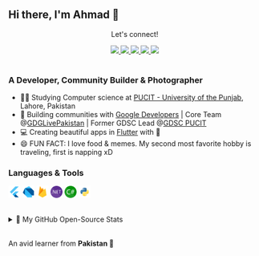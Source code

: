 ## Hi there, I'm  Ahmad 👋

<div align="center">
<p align="center">Let's connect!</p>
<a href="https://www.twitter.com/rmahmadkhan/">
    <img src="https://img.shields.io/badge/Twitter-1DA1F2?style=for-the-badge&logo=twitter&logoColor=white" />
</a>

<a href="https://www.instagram.com/rmahmadkhan/">
    <img src="https://img.shields.io/badge/Instagram-E4405F?style=for-the-badge&logo=instagram&logoColor=white" />
</a>

<a href="https://www.linkedin.com/in/rmahmadkhan/">
    <img src="https://img.shields.io/badge/linkedin-%230077B5.svg?&style=for-the-badge&logo=linkedin&logoColor=white" />
</a>

<a href="https://www.facebook.com/ahmadkhandev/">
    <img src="https://img.shields.io/badge/Facebook-1877F2?style=for-the-badge&logo=facebook&logoColor=white" />
</a>

<a href="https://stackoverflow.com/users/10482516/ahmad-khan?tab=profile">
    <img src="https://img.shields.io/badge/Stack_Overflow-FE7A16?style=for-the-badge&logo=stack-overflow&logoColor=white" />
</a>
</div>
<br>

### A Developer, Community Builder & Photographer
- 🙋‍♂️ Studying Computer science at [PUCIT - University of the Punjab][pucit], Lahore, Pakistan
- 🚀 Building communities with [Google Developers][googledevs] | Core Team @[GDGLivePakistan][gdglivepk] | Former GDSC Lead @[GDSC PUCIT][gdscpucit]
- 💻 Creating beautiful apps in [Flutter][flutter] with 💙
- 😄 FUN FACT: I love food & memes. My second most favorite hobby is traveling, first is napping xD


### Languages & Tools

<code><img width=24px src="https://raw.githubusercontent.com/github/explore/80688e429a7d4ef2fca1e82350fe8e3517d3494d/topics/flutter/flutter.png"></code>
<code><img width=24px src="https://raw.githubusercontent.com/github/explore/80688e429a7d4ef2fca1e82350fe8e3517d3494d/topics/dart/dart.png"></code>
<code><img width=24px src="https://raw.githubusercontent.com/github/explore/80688e429a7d4ef2fca1e82350fe8e3517d3494d/topics/firebase/firebase.png"></code>
<code><img width=24px src="https://raw.githubusercontent.com/github/explore/80688e429a7d4ef2fca1e82350fe8e3517d3494d/topics/dotnet/dotnet.png"></code>
<code><img width=24px src="https://raw.githubusercontent.com/github/explore/80688e429a7d4ef2fca1e82350fe8e3517d3494d/topics/csharp/csharp.png"></code>
<code><img width=24px src="https://raw.githubusercontent.com/github/explore/80688e429a7d4ef2fca1e82350fe8e3517d3494d/topics/python/python.png"></code>

<br>

<details>
<summary>📝 My GitHub Open-Source Stats</summary>
<br>

[![Ahmad's github stats](https://github-readme-stats.vercel.app/api?username=rmahmadkhan&theme=gotham)](https://github.com/rmahmadkhan/github-readme-stats)
![Ahmad's Languages Stats](https://github-readme-stats.vercel.app/api/top-langs/?username=rmahmadkhan&theme=gotham&hide_langs_below=1&layout=compact)

</details>
<br>

An avid learner from <b>Pakistan<b> 💚


[twitter]: https://www.twitter.com/rmahmadkhan/
[linkedin]: https://www.linkedin.com/in/rmahmadkhan/
[instagram]: https://www.instagram.com/rmahmadkhan/
[facebook]: https://www.facebook.com/rmahmadkhan
[gdscpucit]: https://dsc.community.dev/punjab-university-college-of-information-technology/
[gdglivepk]: http://gdg.community.dev/gdg-live-pakistan/
[googledevs]: https://developers.google.com/community
[pucit]: https://pucit.edu.pk/
[flutter]: https://flutter.dev
